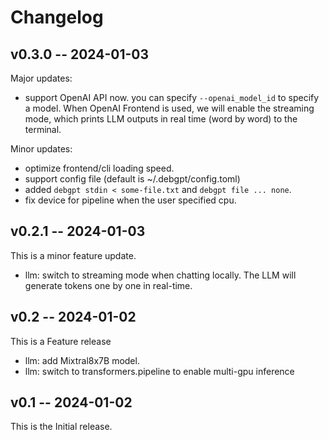 Changelog
=========

v0.3.0 -- 2024-01-03
--------------------

Major updates:

* support OpenAI API now. you can specify `--openai_model_id` to specify a model.
When OpenAI Frontend is used, we will enable the streaming mode, which prints
LLM outputs in real time (word by word) to the terminal.

Minor updates:

* optimize frontend/cli loading speed.
* support config file (default is ~/.debgpt/config.toml)
* added `debgpt stdin < some-file.txt` and `debgpt file ... none`.
* fix device for pipeline when the user specified cpu.

v0.2.1 -- 2024-01-03
--------------------

This is a minor feature update.

* llm: switch to streaming mode when chatting locally. The LLM will
  generate tokens one by one in real-time.

v0.2 -- 2024-01-02
------------------

This is a Feature release

* llm: add Mixtral8x7B model.
* llm: switch to transformers.pipeline to enable multi-gpu inference

v0.1 -- 2024-01-02
-------------------

This is the Initial release.
